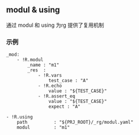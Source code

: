 #

## modul & using


通过 modul 和 using 为rg 提供了复用机制

### 示例
```
_mod:
    - !R.modul
        _name : "m1"
        _res  :
            - !R.vars
                test_case : "A"
            - !R.echo
                value : "${TEST_CASE}"
            - !R.assert_eq
                value : "${TEST_CASE}"
                expect : "A"
```
```
- !R.using
    path          : "${PRJ_ROOT}/_rg/modul.yaml"
    modul         : "m1"
```
